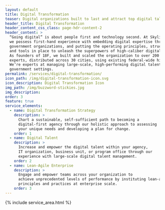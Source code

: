 ```yaml
---
layout: default
title: Digital Transformation
teaser: Digital organizations built to last and attract top digital talent.
header_title: Digital Transformation
header_content_css_class: page-hdr-content-2
header_content: >
  “Going digital” is about people first and technology second. At Skylight,
  we possess first-hand experience with embedding digital expertise throughout
  government organizations, and putting the operating principles, structures,
  and tools in place to unleash the superpowers of high-caliber digital teams.
  As founders of 18F, we built and scaled the organization to over 200 digital
  experts, distributed across 30 cities, using existing federal-wide hiring authorities.
  We’re experts at managing large-scale, high-performing digital talent within
  government settings.
permalink: /services/digital-transformation/
icon_path: /img/digital-transformation-icon.svg
icon_description: Digital Transformation Icon
img_path: /img/buzzword-stickies.jpg
img_description:
order: 3
feature: true
service_elements:
  - name: Digital Transformation Strategy
    description: >
      Chart a sustainable, self-sufficient path to becoming a
      digital-first agency through our holistic approach to assessing
      your unique needs and developing a plan for change.
    order: 1
  - name: Digital Talent
    description: >
      Increase and empower the digital talent within your agency,
      IT organization, business unit, or program office through our
      experience with large-scale digital talent management.
    order: 2
  - name: Lean-Agile Enterprise
    description: >
      Engage and empower teams across your organization to
      achieve unprecedented levels of performance by instituting lean-agile
      principles and practices at enterprise scale.
    order: 3
---
```


{% include service_area.html %}
